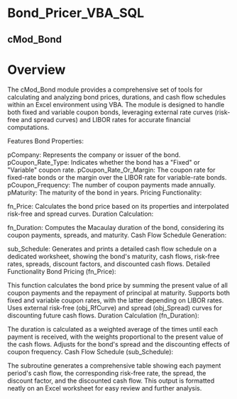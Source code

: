 # Bond_Pricer_VBA_SQL

## cMod_Bond ##
# Overview #
The cMod_Bond module provides a comprehensive set of tools for calculating and analyzing bond prices, durations, and cash flow schedules within an Excel environment using VBA. The module is designed to handle both fixed and variable coupon bonds, leveraging external rate curves (risk-free and spread curves) and LIBOR rates for accurate financial computations.

Features
Bond Properties:

pCompany: Represents the company or issuer of the bond.
pCoupon_Rate_Type: Indicates whether the bond has a "Fixed" or "Variable" coupon rate.
pCoupon_Rate_Or_Margin: The coupon rate for fixed-rate bonds or the margin over the LIBOR rate for variable-rate bonds.
pCoupon_Frequency: The number of coupon payments made annually.
pMaturity: The maturity of the bond in years.
Pricing Functionality:

fn_Price: Calculates the bond price based on its properties and interpolated risk-free and spread curves.
Duration Calculation:

fn_Duration: Computes the Macaulay duration of the bond, considering its coupon payments, spreads, and maturity.
Cash Flow Schedule Generation:

sub_Schedule: Generates and prints a detailed cash flow schedule on a dedicated worksheet, showing the bond's maturity, cash flows, risk-free rates, spreads, discount factors, and discounted cash flows.
Detailed Functionality
Bond Pricing (fn_Price):

This function calculates the bond price by summing the present value of all coupon payments and the repayment of principal at maturity.
Supports both fixed and variable coupon rates, with the latter depending on LIBOR rates.
Uses external risk-free (obj_RfCurve) and spread (obj_Spread) curves for discounting future cash flows.
Duration Calculation (fn_Duration):

The duration is calculated as a weighted average of the times until each payment is received, with the weights proportional to the present value of the cash flows.
Adjusts for the bond's spread and the discounting effects of coupon frequency.
Cash Flow Schedule (sub_Schedule):

The subroutine generates a comprehensive table showing each payment period's cash flow, the corresponding risk-free rate, the spread, the discount factor, and the discounted cash flow.
This output is formatted neatly on an Excel worksheet for easy review and further analysis.
